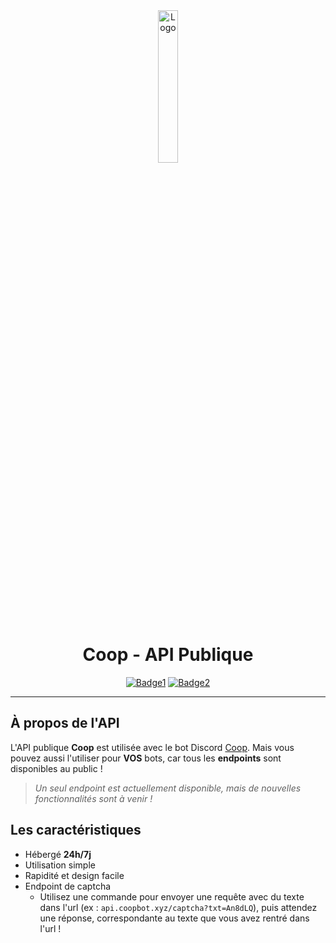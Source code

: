 <div align="center">
  <a href="https://api.coopbot.xyz"><img src="https://github.com/20syldev/api/blob/main/src/api.png" alt="Logo" width="25%" height="auto"></a>

# Coop - API Publique
  [![Badge1](https://img.shields.io/badge/Version%20:-v1.1.0-ee6464?labelColor=23272A)](https://api.coopbot.xyz)
  [![Badge2](https://img.shields.io/badge/Statut%20:-En%20ligne-42b85f?labelColor=23272A)](https://api.coopbot.xyz)
</div>

---

## À propos de l'API
L'API publique **Coop** est utilisée avec le bot Discord [Coop](https://coopbot.xyz). 
Mais vous pouvez aussi l'utiliser pour **VOS** bots, car tous les **endpoints** sont disponibles au public !
> *Un seul endpoint est actuellement disponible, mais de nouvelles fonctionnalités sont à venir !*

## Les caractéristiques
- Hébergé **24h/7j**
- Utilisation simple
- Rapidité et design facile
- Endpoint de captcha
  - Utilisez une commande pour envoyer une requête avec du texte dans l'url (ex : `api.coopbot.xyz/captcha?txt=An8dLQ`), puis attendez une réponse, correspondante au texte que vous avez rentré dans l'url !
